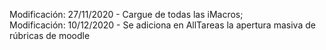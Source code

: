 Modificación:  27/11/2020 - Cargue de todas las iMacros;   
Modificación:  10/12/2020 - Se adiciona en AllTareas la apertura masiva de rúbricas de moodle


